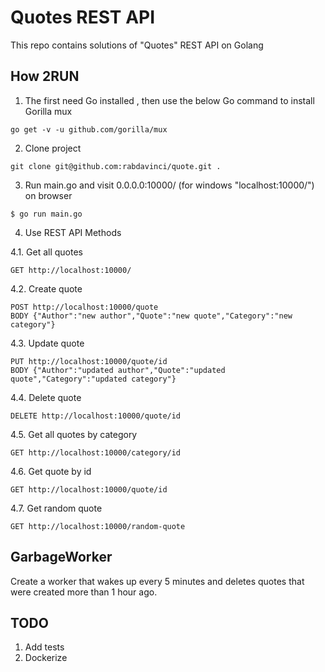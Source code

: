 # Quotes REST API
This repo contains solutions of "Quotes" REST API on Golang 
## How 2RUN
1. The first need Go installed , then use the below Go command to install Gorilla mux
```
go get -v -u github.com/gorilla/mux
```
2. Clone project 
```
git clone git@github.com:rabdavinci/quote.git .
```
3. Run main.go and visit 0.0.0.0:10000/ (for windows "localhost:10000/") on browser
```
$ go run main.go
```
4. Use REST API Methods

4.1. Get all quotes
```
GET http://localhost:10000/
```
4.2. Create quote
```
POST http://localhost:10000/quote
BODY {"Author":"new author","Quote":"new quote","Category":"new category"}
```
4.3. Update quote
```
PUT http://localhost:10000/quote/id
BODY {"Author":"updated author","Quote":"updated quote","Category":"updated category"}
```
4.4. Delete quote
```
DELETE http://localhost:10000/quote/id
```
4.5. Get all quotes by category

```
GET http://localhost:10000/category/id
```
4.6. Get quote by id
```
GET http://localhost:10000/quote/id
```
4.7. Get random quote
```
GET http://localhost:10000/random-quote
```

## GarbageWorker
Create a worker that wakes up every 5 minutes and deletes quotes that were created more than 1 hour ago.
## TODO
1. Add tests
2. Dockerize
